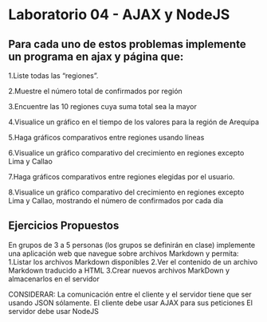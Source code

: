 # Laboratorio 04 - AJAX y NodeJS

## Para cada uno de estos problemas implemente un programa en ajax y página que:

1.Liste todas las “regiones”.

2.Muestre el número total de confirmados por región

3.Encuentre las 10 regiones cuya suma total sea la mayor

4.Visualice un gráfico en el tiempo de los valores para la región de Arequipa

5.Haga gráficos comparativos entre regiones usando líneas

6.Visualice un gráfico comparativo del crecimiento en regiones excepto Lima y Callao

7.Haga gráficos comparativos entre regiones elegidas por el usuario.

8.Visualice un gráfico comparativo del crecimiento en regiones excepto Lima y Callao, mostrando el número de confirmados por cada día

## Ejercicios Propuestos
En grupos de 3 a 5 personas (los grupos se definirán en clase) implemente una aplicación web que navegue sobre archivos Markdown y permita:
1.Listar los archivos Markdown disponibles
2.Ver el contenido de un archivo Markdown traducido a HTML
3.Crear nuevos archivos MarkDown y almacenarlos en el servidor

CONSIDERAR:
La comunicación entre el cliente y el servidor tiene que ser usando JSON sólamente.
El cliente debe usar AJAX para sus peticiones
El servidor debe usar NodeJS
